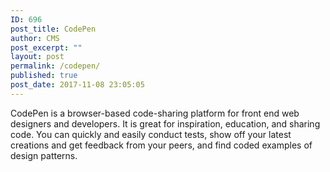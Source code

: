 ```yaml
---
ID: 696
post_title: CodePen
author: CMS
post_excerpt: ""
layout: post
permalink: /codepen/
published: true
post_date: 2017-11-08 23:05:05
---
```

CodePen is a browser-based code-sharing platform for front end web designers and developers. It is great for inspiration, education, and sharing code. You can quickly and easily conduct tests, show off your latest creations and get feedback from your peers, and find coded examples of design patterns.
